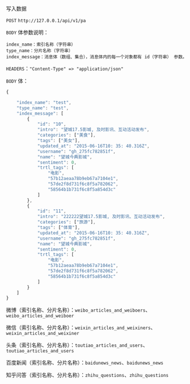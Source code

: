 写入数据

`POST` `http://127.0.0.1/api/v1/pa`

`BODY` 体参数说明：

```
index_name：索引名称（字符串）
type_name：分片名称（字符串）
index_message：消息体（数组、集合），消息体内的每一个对象都有 id（字符串） 参数。
```

`HEADERS`：`"Content-Type" => "application/json"`

`BODY` 体：

```js
{

    "index_name": "test",
    "type_name": "test",
    "index_message": [
        {
            "id": "10",
            "intro": "望城17.5影城, 及时影讯、互动活动发布",
            "categories": ["美食"],
            "tags": ["美女"],
            "updated_at": "2015-06-16T10: 35: 40.316Z",
            "username": "gh_275fc782851f",
            "name": "望城今典影城",
            "sentiment": 0,
            "trtl_tags": [
                "电影",
                "57b12aeaa78b9eb67a7104e1",
                "57de2f8d731f6c8f5a782062",
                "58564b1b731f6c8f5a854d3c"
            ]
        },
        {
            "id": "11",
            "intro": "222222望城17.5影城, 及时影讯、互动活动发布",
            "categories": ["旅游"],
            "tags": ["体育"],
            "updated_at": "2015-06-16T10: 35: 40.316Z",
            "username": "gh_275fc782851f",
            "name": "望城今典影城",
            "sentiment": 0,
            "trtl_tags": [
                "电影",
                "57b12aeaa78b9eb67a7104e1",
                "57de2f8d731f6c8f5a782062",
                "58564b1b731f6c8f5a854d3c"
            ]
        }
    ]
}
```



微博（索引名称、分片名称）：`weibo_articles_and_weiboers`、`weibo_articles_and_weiboer`

微信（索引名称、分片名称）：`weixin_articles_and_weixiners`、`weixin_articles_and_weixiner`

头条（索引名称、分片名称）：`toutiao_articles_and_users`、`toutiao_articles_and_users`

百度新闻（索引名称、分片名称）：`baidunews_news`、`baidunews_news`

知乎问答（索引名称、分片名称）：`zhihu_questions`、`zhihu_questions`

